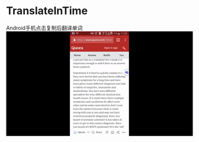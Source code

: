 # TranslateInTime
Android手机点击复制后翻译单词
![功能展示图](https://github.com/yspisgod/TranslateInTime/blob/master/app/src/main/res/drawable/final.gif?raw=true)
